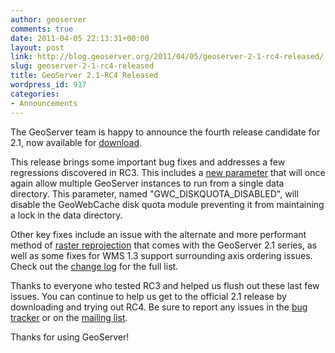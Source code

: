```yaml
---
author: geoserver
comments: true
date: 2011-04-05 22:13:31+00:00
layout: post
link: http://blog.geoserver.org/2011/04/05/geoserver-2-1-rc4-released/
slug: geoserver-2-1-rc4-released
title: GeoServer 2.1-RC4 Released
wordpress_id: 917
categories:
- Announcements
---
```


The GeoServer team is happy to announce the fourth release candidate for 2.1, now available for [download](http://geoserver.org/display/GEOS/GeoServer+2.1-RC4).

This release brings some important bug fixes and addresses a few regressions discovered in RC3. This includes a [new parameter](http://jira.codehaus.org/browse/GEOS-4454) that will once again allow multiple GeoServer instances to run from a single data directory. This parameter, named "GWC_DISKQUOTA_DISABLED", will disable the GeoWebCache disk quota module preventing it from maintaining a lock in the data directory.

Other key fixes include an issue with the alternate and more performant method of [raster reprojection](http://jira.codehaus.org/browse/GEOS-4443) that comes with the GeoServer 2.1 series, as well as some fixes for WMS 1.3 support surrounding axis ordering issues. Check out the [change log](http://jira.codehaus.org/secure/ReleaseNote.jspa?projectId=10311&version=17294) for the full list.

Thanks to everyone who tested RC3 and helped us flush out these last few issues. You can continue to help us get to the official 2.1 release by downloading and trying out RC4. Be sure to report any issues in the [bug tracker](http://jira.codehaus.org/browse/GEOS) or on the [mailing list](mailto:geoserver-users@lists.sourceforge.net).

Thanks for using GeoServer!
